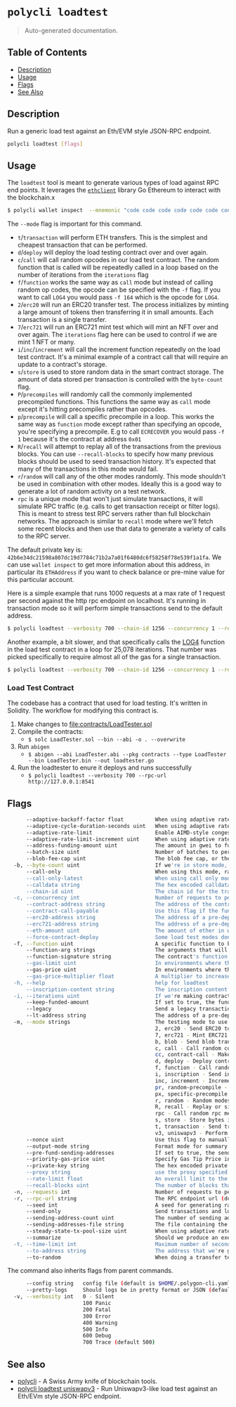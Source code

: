 # `polycli loadtest`

> Auto-generated documentation.

## Table of Contents

- [Description](#description)
- [Usage](#usage)
- [Flags](#flags)
- [See Also](#see-also)

## Description

Run a generic load test against an Eth/EVM style JSON-RPC endpoint.

```bash
polycli loadtest [flags]
```

## Usage

The `loadtest` tool is meant to generate various types of load against RPC end points. It leverages the [`ethclient`](https://pkg.go.dev/github.com/ethereum/go-ethereum/ethclient) library Go Ethereum to interact with the blockchain.x

```bash
$ polycli wallet inspect  --mnemonic "code code code code code code code code code code code quality" --addresses 1
```

The `--mode` flag is important for this command.

- `t`/`transaction` will perform ETH transfers. This is the simplest
  and cheapest transaction that can be performed.
- `d`/`deploy` will deploy the load testing contract over and over
  again.
- `c`/`call` will call random opcodes in our load test contract. The
  random function that is called will be repeatedly called in a loop
  based on the number of iterations from the `iterations` flag
- `f`/`function` works the same way as `call` mode but instead of
  calling random op codes, the opcode can be specified with the `-f`
  flag. If you want to call `LOG4` you would pass `-f 164` which is
  the opcode for `LOG4`.
- `2`/`erc20` will run an ERC20 transfer test. The process initializes
  by minting a large amount of tokens then transferring it in small
  amounts. Each transaction is a single transfer.
- `7`/`erc721` will run an ERC721 mint test which will mint an NFT
  over and over again. The `iterations` flag here can be used to
  control if we are mint 1 NFT or many.
- `i`/`inc`/`increment` will call the increment function repeatedly on
  the load test contract. It's a minimal example of a contract call
  that will require an update to a contract's storage.
- `s`/`store` is used to store random data in the smart contract
  storage. The amount of data stored per transaction is controlled
  with the `byte-count` flag.
- `P`/`precompiles` will randomly call the commonly implemented
  precompiled functions. This functions the same way as `call` mode
  except it's hitting precompiles rather than opcodes.
- `p`/`precompile` will call a specific precompile in a loop. This
  works the same way as `function` mode except rather than specifying
  an opcode, you're specifying a precompile. E.g to call `ECRECOVER`
  you would pass `-f 1` because it's the contract at address `0x01`
- `R`/`recall` will attempt to replay all of the transactions from the
  previous blocks. You can use `--recall-blocks` to specify how many
  previous blocks should be used to seed transaction history. It's
  expected that many of the transactions in this mode would fail.
- `r`/`random` will call any of the other modes randomly. This mode
  shouldn't be used in combination with other modes. Ideally this is a
  good way to generate a lot of random activity on a test network.
- `rpc` is a unique mode that won't just simulate transactions, it
  will simulate RPC traffic (e.g. calls to get transaction receipt or
  filter logs). This is meant to stress test RPC servers rather than
  full blockchain networks. The approach is similar to `recall` mode
  where we'll fetch some recent blocks and then use that data to
  generate a variety of calls to the RPC server.

The default private key is: `42b6e34dc21598a807dc19d7784c71b2a7a01f6480dc6f58258f78e539f1a1fa`. We can use `wallet inspect` to get more information about this address, in particular its `ETHAddress` if you want to check balance or pre-mine value for this particular account.

Here is a simple example that runs 1000 requests at a max rate of 1 request per second against the http rpc endpoint on localhost. It's running in transaction mode so it will perform simple transactions send to the default address.

```bash
$ polycli loadtest --verbosity 700 --chain-id 1256 --concurrency 1 --requests 1000 --rate-limit 1 --mode t --rpc-url http://localhost:8888
```

Another example, a bit slower, and that specifically calls the [LOG4](https://www.evm.codes/#a4) function in the load test contract in a loop for 25,078 iterations. That number was picked specifically to require almost all of the gas for a single transaction.

```bash
$ polycli loadtest --verbosity 700 --chain-id 1256 --concurrency 1 --requests 50 --rate-limit 0.5  --mode f --function 164 --iterations 25078 --rpc-url http://private.validator-001.devnet02.pos-v3.polygon.private:8545
```

### Load Test Contract

The codebase has a contract that used for load testing. It's written in Solidity. The workflow for modifying this contract is.

1. Make changes to <file:contracts/LoadTester.sol>
2. Compile the contracts:
   - `$ solc LoadTester.sol --bin --abi -o . --overwrite`
3. Run `abigen`
   - `$ abigen --abi LoadTester.abi --pkg contracts --type LoadTester --bin LoadTester.bin --out loadtester.go`
4. Run the loadtester to enure it deploys and runs successfully
   - `$ polycli loadtest --verbosity 700 --rpc-url http://127.0.0.1:8541`

## Flags

```bash
      --adaptive-backoff-factor float          When using adaptive rate limiting, this flag controls our multiplicative decrease value. (default 2)
      --adaptive-cycle-duration-seconds uint   When using adaptive rate limiting, this flag controls how often we check the queue size and adjust the rates (default 10)
      --adaptive-rate-limit                    Enable AIMD-style congestion control to automatically adjust request rate
      --adaptive-rate-limit-increment uint     When using adaptive rate limiting, this flag controls the size of the additive increases. (default 50)
      --address-funding-amount uint            The amount in gwei to fund the sending addresses with. (default 1000000000000000000)
      --batch-size uint                        Number of batches to perform at a time for receipt fetching. Default is 999 requests at a time. (default 999)
      --blob-fee-cap uint                      The blob fee cap, or the maximum blob fee per chunk, in Gwei. (default 100000)
  -b, --byte-count uint                        If we're in store mode, this controls how many bytes we'll try to store in our contract (default 1024)
      --call-only                              When using this mode, rather than sending a transaction, we'll just call. This mode is incompatible with adaptive rate limiting, summarization, and a few other features.
      --call-only-latest                       When using call only mode with recall, should we execute on the latest block or on the original block
      --calldata string                        The hex encoded calldata passed in. The format is function signature + arguments encoded together. This must be paired up with --mode contract-call and --contract-address
      --chain-id uint                          The chain id for the transactions.
  -c, --concurrency int                        Number of requests to perform concurrently. Default is one request at a time. (default 1)
      --contract-address string                The address of the contract that will be used in --mode contract-call. This must be paired up with --mode contract-call and --calldata
      --contract-call-payable                  Use this flag if the function is payable, the value amount passed will be from --eth-amount. This must be paired up with --mode contract-call and --contract-address
      --erc20-address string                   The address of a pre-deployed ERC20 contract
      --erc721-address string                  The address of a pre-deployed ERC721 contract
      --eth-amount uint                        The amount of ether in wei to send on every transaction
      --force-contract-deploy                  Some load test modes don't require a contract deployment. Set this flag to true to force contract deployments. This will still respect the --lt-address flags.
  -f, --function uint                          A specific function to be called if running with --mode f or a specific precompiled contract when running with --mode a (default 1)
      --function-arg strings                   The arguments that will be passed to a contract function call. This must be paired up with "--mode contract-call" and "--contract-address". Args can be passed multiple times: "--function-arg 'test' --function-arg 999" or comma separated values "--function-arg "test",9". The ordering of the arguments must match the ordering of the function parameters.
      --function-signature string              The contract's function signature that will be called. The format is '<function name>(<types...>)'. This must be paired up with '--mode contract-call' and '--contract-address'. If the function requires parameters you can pass them with '--function-arg <value>'.
      --gas-limit uint                         In environments where the gas limit can't be computed on the fly, we can specify it manually. This can also be used to avoid eth_estimateGas
      --gas-price uint                         In environments where the gas price can't be determined automatically, we can specify it manually
      --gas-price-multiplier float             A multiplier to increase or decrease the gas price (default 1)
  -h, --help                                   help for loadtest
      --inscription-content string             The inscription content that will be encoded as calldata. This must be paired up with --mode inscription (default "data:,{\"p\":\"erc-20\",\"op\":\"mint\",\"tick\":\"TEST\",\"amt\":\"1\"}")
  -i, --iterations uint                        If we're making contract calls, this controls how many times the contract will execute the instruction in a loop. If we are making ERC721 Mints, this indicates the minting batch size (default 1)
      --keep-funded-amount                     If set to true, the funded amount will be kept in the sending addresses. Otherwise, the funded amount will be refunded back to the account used to fund the account.
      --legacy                                 Send a legacy transaction instead of an EIP1559 transaction.
      --lt-address string                      The address of a pre-deployed load test contract
  -m, --mode strings                           The testing mode to use. It can be multiple like: "c,d,f,t"
                                               2, erc20 - Send ERC20 tokens
                                               7, erc721 - Mint ERC721 tokens
                                               b, blob - Send blob transactions
                                               c, call - Call random contract functions
                                               cc, contract-call - Make contract calls
                                               d, deploy - Deploy contracts
                                               f, function - Call random contract functions
                                               i, inscription - Send inscription transactions
                                               inc, increment - Increment a counter
                                               pr, random-precompile - Call random precompiled contracts
                                               px, specific-precompile - Call specific precompiled contracts
                                               r, random - Random modes (does not include the following modes: blob, call, inscription, recall, rpc, uniswapv3)
                                               R, recall - Replay or simulate transactions
                                               rpc - Call random rpc methods
                                               s, store - Store bytes in a dynamic byte array
                                               t, transaction - Send transactions
                                               v3, uniswapv3 - Perform UniswapV3 swaps (default [t])
      --nonce uint                             Use this flag to manually set the starting nonce
      --output-mode string                     Format mode for summary output (json | text) (default "text")
      --pre-fund-sending-addresses             If set to true, the sending addresses will be fund at the start of the execution, otherwise all addresses will be funded when used for the first time.
      --priority-gas-price uint                Specify Gas Tip Price in the case of EIP-1559
      --private-key string                     The hex encoded private key that we'll use to send transactions (default "42b6e34dc21598a807dc19d7784c71b2a7a01f6480dc6f58258f78e539f1a1fa")
      --proxy string                           use the proxy specified
      --rate-limit float                       An overall limit to the number of requests per second. Give a number less than zero to remove this limit all together (default 4)
      --recall-blocks uint                     The number of blocks that we'll attempt to fetch for recall (default 50)
  -n, --requests int                           Number of requests to perform for the benchmarking session. The default is to just perform a single request which usually leads to non-representative benchmarking results. (default 1)
  -r, --rpc-url string                         The RPC endpoint url (default "http://localhost:8545")
      --seed int                               A seed for generating random values and addresses (default 123456)
      --send-only                              Send transactions and load without waiting for it to be mined.
      --sending-address-count uint             The number of sending addresses to use. This is useful for avoiding pool account queue. (default 1)
      --sending-addresses-file string          The file containing the sending addresses private keys, one per line. This is useful for avoiding pool account queue but also to keep the same sending addresses for different execution cycles.
      --steady-state-tx-pool-size uint         When using adaptive rate limiting, this value sets the target queue size. If the queue is smaller than this value, we'll speed up. If the queue is smaller than this value, we'll back off. (default 1000)
      --summarize                              Should we produce an execution summary after the load test has finished. If you're running a large load test, this can take a long time
  -t, --time-limit int                         Maximum number of seconds to spend for benchmarking. Use this to benchmark within a fixed total amount of time. Per default there is no time limit. (default -1)
      --to-address string                      The address that we're going to send to (default "0xDEADBEEFDEADBEEFDEADBEEFDEADBEEFDEADBEEF")
      --to-random                              When doing a transfer test, should we send to random addresses rather than DEADBEEFx5
```

The command also inherits flags from parent commands.

```bash
      --config string   config file (default is $HOME/.polygon-cli.yaml)
      --pretty-logs     Should logs be in pretty format or JSON (default true)
  -v, --verbosity int   0 - Silent
                        100 Panic
                        200 Fatal
                        300 Error
                        400 Warning
                        500 Info
                        600 Debug
                        700 Trace (default 500)
```

## See also

- [polycli](polycli.md) - A Swiss Army knife of blockchain tools.
- [polycli loadtest uniswapv3](polycli_loadtest_uniswapv3.md) - Run Uniswapv3-like load test against an Eth/EVm style JSON-RPC endpoint.

